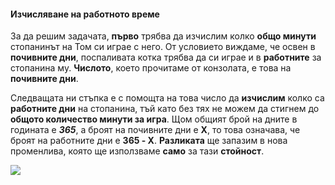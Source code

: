 #### Изчисляване на работното време

За да решим задачата, **първо** трябва да изчислим колко **общо минути** стопанинът на Том си играе с него. От условието виждаме, че освен в **почивните дни**, поспаливата котка трябва да си играе и в **работните** за стопанина му. **Числото**, което прочитаме от конзолата, е това на **почивните дни**. 

Следващата ни стъпка е с помощта на това число да **изчислим** колко са **работните дни** на стопанина, тъй като без тях не можем да стигнем до **общото количество минути за игра**. Щом общият брой на дните в годината е ***365***, а броят на почивните дни е **Х**, то това означава, че броят на работните дни е **365 - X**. **Разликата** ще запазим в нова променлива, която ще използваме **само** за тази **стойност**.

![](/assets/chapter-3-2-images/03.Sleepy-tom-cat-02.png)